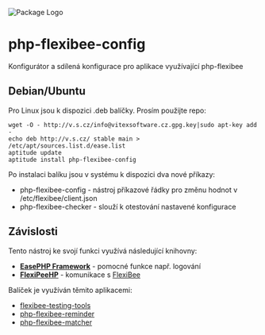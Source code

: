 ![Package Logo](https://raw.githubusercontent.com/VitexSoftware/php-flexibee-config/master/package_logo.png "Project Logo")

php-flexibee-config
===================

Konfigurátor a sdílená konfigurace pro aplikace využívající php-flexibee


Debian/Ubuntu
-------------

Pro Linux jsou k dispozici .deb balíčky. Prosím použijte repo:

    wget -O - http://v.s.cz/info@vitexsoftware.cz.gpg.key|sudo apt-key add -
    echo deb http://v.s.cz/ stable main > /etc/apt/sources.list.d/ease.list
    aptitude update
    aptitude install php-flexibee-config

Po instalaci balíku jsou v systému k dispozici dva nové příkazy:

  * php-flexibee-config  - nástroj příkazové řádky pro změnu hodnot v /etc/flexibee/client.json
  * php-flexibee-checker - slouží k otestování nastavené konfigurace

Závislosti
----------

Tento nástroj ke svojí funkci využívá následující knihovny:

 * [**EasePHP Framework**](https://github.com/VitexSoftware/EaseFramework) - pomocné funkce např. logování
 * [**FlexiPeeHP**](https://github.com/Spoje-NET/FlexiPeeHP)        - komunikace s [FlexiBee](https://flexibee.eu/)

Balíček je využíván těmito aplikacemi:

 * [flexibee-testing-tools]( https://github.com/VitexSoftware/FlexiBee-TestingTools )
 * [php-flexibee-reminder]( https://github.com/VitexSoftware/php-flexibee-reminder)
 * [php-flexibee-matcher]( https://github.com/VitexSoftware/php-flexibee-matcher )
